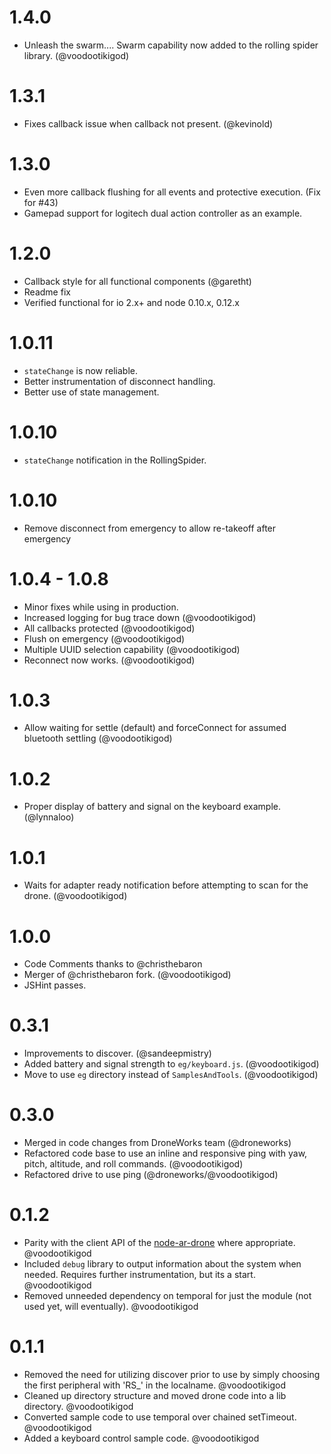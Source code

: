 # 1.4.0
* Unleash the swarm.... Swarm capability now added to the rolling spider library. (@voodootikigod)

# 1.3.1
* Fixes callback issue when callback not present. (@kevinold)

# 1.3.0
* Even more callback flushing for all events and protective execution. (Fix for #43)
* Gamepad support for logitech dual action controller as an example.

# 1.2.0
* Callback style for all functional components (@garetht)
* Readme fix
* Verified functional for io 2.x+ and node 0.10.x, 0.12.x

# 1.0.11
* `stateChange` is now reliable.
* Better instrumentation of disconnect handling.
* Better use of state management.

# 1.0.10
* `stateChange` notification in the RollingSpider.

# 1.0.10
* Remove disconnect from emergency to allow re-takeoff after emergency

# 1.0.4 - 1.0.8
* Minor fixes while using in production.
* Increased logging for bug trace down (@voodootikigod)
* All callbacks protected (@voodootikigod)
* Flush on emergency (@voodootikigod)
* Multiple UUID selection capability (@voodootikigod)
* Reconnect now works. (@voodootikigod)

# 1.0.3
* Allow waiting for settle (default) and forceConnect for assumed bluetooth settling (@voodootikigod)

# 1.0.2
* Proper display of battery and signal on the keyboard example. (@lynnaloo)

# 1.0.1
* Waits for adapter ready notification before attempting to scan for the drone. (@voodootikigod)

# 1.0.0
* Code Comments thanks to @christhebaron
* Merger of @christhebaron fork. (@voodootikigod)
* JSHint passes.

# 0.3.1
* Improvements to discover. (@sandeepmistry)
* Added battery and signal strength to `eg/keyboard.js`.  (@voodootikigod)
* Move to use `eg` directory instead of `SamplesAndTools`. (@voodootikigod)

# 0.3.0
* Merged in code changes from DroneWorks team (@droneworks)
* Refactored code base to use an inline and responsive ping with yaw, pitch, altitude, and roll commands. (@voodootikigod)
* Refactored drive to use ping (@droneworks/@voodootikigod)

# 0.1.2

* Parity with the client API of the [node-ar-drone](https://github.com/felixge/node-ar-drone#client-api) where appropriate. @voodootikigod
* Included `debug` library to output information about the system when needed. Requires further instrumentation, but its a start. @voodootikigod
* Removed unneeded dependency on temporal for just the module (not used yet, will eventually). @voodootikigod

# 0.1.1

* Removed the need for utilizing discover prior to use by simply choosing the first peripheral with 'RS_' in the localname. @voodootikigod
* Cleaned up directory structure and moved drone code into a lib directory. @voodootikigod
* Converted sample code to use temporal over chained setTimeout. @voodootikigod
* Added a keyboard control sample code. @voodootikigod
